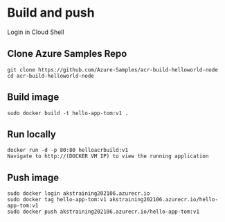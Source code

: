 # Build and push
Login in Cloud Shell

## Clone Azure Samples Repo
```
git clone https://github.com/Azure-Samples/acr-build-helloworld-node
cd acr-build-helloworld-node
```

## Build image
```
sudo docker build -t hello-app-tom:v1 .
```

## Run locally
```
docker run -d -p 80:80 helloacrbuild:v1
Navigate to http://(DOCKER VM IP) to view the running application
```

## Push image
```
sudo docker login akstraining202106.azurecr.io
sudo docker tag hello-app-tom:v1 akstraining202106.azurecr.io/hello-app-tom:v1
sudo docker push akstraining202106.azurecr.io/hello-app-tom:v1
```
